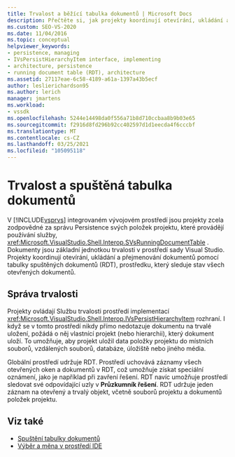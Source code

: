 ```yaml
---
title: Trvalost a běžící tabulka dokumentů | Microsoft Docs
description: Přečtěte si, jak projekty koordinují otevírání, ukládání a přejmenování dokumentů v běžící tabulce dokumentů, které sledují stav dokumentu v integrovaném vývojovém prostředí sady Visual Studio.
ms.custom: SEO-VS-2020
ms.date: 11/04/2016
ms.topic: conceptual
helpviewer_keywords:
- persistence, managing
- IVsPersistHierarchyItem interface, implementing
- architecture, persistence
- running document table (RDT), architecture
ms.assetid: 27117eae-6c58-4189-a61a-1397a43b5ecf
author: leslierichardson95
ms.author: lerich
manager: jmartens
ms.workload:
- vssdk
ms.openlocfilehash: 5244e14498da0f556a71b8d710ccbaa8b9b03e65
ms.sourcegitcommit: f2916d8fd296b92cc402597d1d1eecda4f6cccbf
ms.translationtype: MT
ms.contentlocale: cs-CZ
ms.lasthandoff: 03/25/2021
ms.locfileid: "105095118"
---
```

# <a name="persistence-and-the-running-document-table"></a>Trvalost a spuštěná tabulka dokumentů
V [!INCLUDE[vsprvs](../../code-quality/includes/vsprvs_md.md)] integrovaném vývojovém prostředí jsou projekty zcela zodpovědné za správu Persistence svých položek projektu, které provádějí používání služby, <xref:Microsoft.VisualStudio.Shell.Interop.SVsRunningDocumentTable> . Dokumenty jsou základní jednotkou trvalosti v prostředí sady Visual Studio. Projekty koordinují otevírání, ukládání a přejmenování dokumentů pomocí tabulky spuštěných dokumentů (RDT), prostředku, který sleduje stav všech otevřených dokumentů.

## <a name="managing-persistence"></a>Správa trvalosti
 Projekty ovládají Službu trvalosti prostředí implementací <xref:Microsoft.VisualStudio.Shell.Interop.IVsPersistHierarchyItem> rozhraní. I když se v tomto prostředí nikdy přímo nedotazuje dokumentu na trvalé uložení, požádá o něj vlastnící projekt (nebo hierarchii), který dokument uloží. To umožňuje, aby projekt uložil data položky projektu do místních souborů, vzdálených souborů, databáze, úložiště nebo jiného média.

 Globální prostředí udržuje RDT. Prostředí uchovává záznamy všech otevřených oken a dokumentů v RDT, což umožňuje získat speciální oznámení, jako je například při zavření řešení. RDT navíc umožňuje prostředí sledovat své odpovídající uzly v **Průzkumník řešení**. RDT udržuje jeden záznam na otevřený a trvalý objekt, včetně souborů projektu a dokumentů položek projektu.

## <a name="see-also"></a>Viz také
- [Spuštění tabulky dokumentů](../../extensibility/internals/running-document-table.md)
- [Výběr a měna v prostředí IDE](../../extensibility/internals/selection-and-currency-in-the-ide.md)
